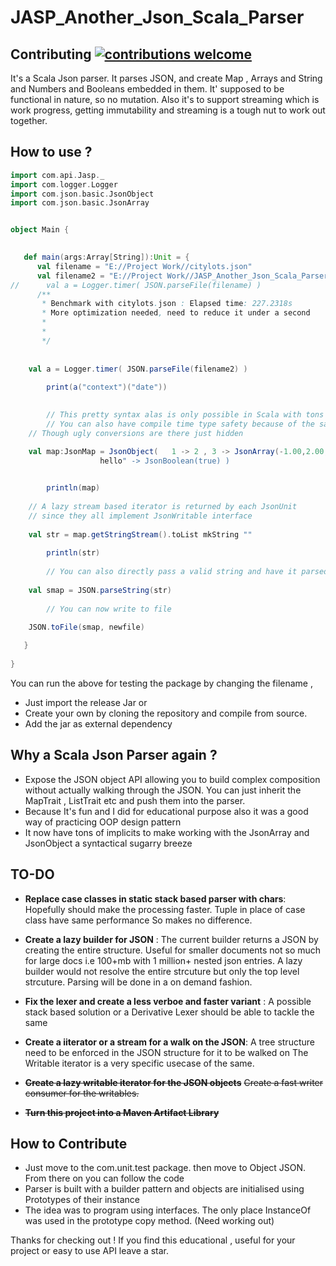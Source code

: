 # JASP_Another_Json_Scala_Parser
## Contributing [![contributions welcome](https://img.shields.io/badge/contributions-welcome-brightgreen.svg?style=flat)](https://github.com/dwyl/esta/issues)
It's a Scala Json parser. It parses JSON, and create Map , Arrays and String and Numbers and Booleans embedded in them. It' supposed to be functional in nature, so no mutation. Also it's to support streaming which is work progress, getting immutability and streaming is a tough nut to work out together.  

## How to use ?

```scala
import com.api.Jasp._
import com.logger.Logger
import com.json.basic.JsonObject
import com.json.basic.JsonArray


object Main {
  

   def main(args:Array[String]):Unit = {
      val filename = "E://Project Work//citylots.json"
      val filename2 = "E://Project Work//JASP_Another_Json_Scala_Parser//JsonParser//test.json" 
//      val a = Logger.timer( JSON.parseFile(filename) )
      /**
       * Benchmark with citylots.json : Elapsed time: 227.2318s
       * More optimization needed, need to reduce it under a second
       * 
       * 
       */
      
      
	val a = Logger.timer( JSON.parseFile(filename2) )
    
        print(a("context")("date"))
    

    	// This pretty syntax alas is only possible in Scala with tons of implicits
       	// You can also have compile time type safety because of the same. 
	// Though ugly conversions are there just hidden

	val map:JsonMap = JsonObject(	1 -> 2 , 3 -> JsonArray(-1.00,2.00,-3.00564,4.35656) , "
					hello" -> JsonBoolean(true) )
    

        println(map)
   	
	// A lazy stream based iterator is returned by each JsonUnit 
	// since they all implement JsonWritable interface  
        
	val str = map.getStringStream().toList mkString ""
    
        println(str)
    
    	// You can also directly pass a valid string and have it parsed there itself
        
	val smap = JSON.parseString(str)
    
    	// You can now write to file
        
	JSON.toFile(smap, newfile)

   }
  
}

```  

You can run the above for testing the package by changing the filename , 
* Just import the release Jar or 
* Create your own by cloning the repository and compile from source.
* Add the jar as external dependency


## Why a Scala Json Parser again ?  
* Expose the JSON object API allowing you to build complex composition without actually walking through the JSON.
  You can just inherit the MapTrait , ListTrait etc and push them into the parser.
* Because It's fun and I did for educational purpose also it was a good way of practicing OOP design pattern  
* It now have tons of implicits to make working with the JsonArray and JsonObject a syntactical sugarry breeze

## TO-DO 

* **Replace case classes in static stack based parser with chars**: Hopefully should make the processing faster. 
    Tuple in place of case class have same performance So makes no difference.

* **Create a lazy builder for JSON** : The current builder returns a JSON by creating the entire structure. 
    Useful for smaller documents not so much for large docs i.e 100+mb with 1 million+ nested json entries.
    A lazy builder would not resolve the entire strcuture but only the top level strcuture. Parsing will be done
    in a on demand fashion.

* **Fix the lexer and create a less verboe and faster variant** : A possible stack based solution or a Derivative Lexer
    should be able to tackle the same

* **Create a iiterator or a stream for a walk on the JSON**: A tree structure need to be enforced in the JSON structure for it to be walked on
    The Writable iterator is a very specific usecase of the same.

* ~~**Create a lazy writable iterator for the JSON objects**~~ ~~Create a fast writer consumer for the writables.~~

* ~~**Turn this project into a Maven Artifact Library**~~ 



## How to Contribute
* Just move to the com.unit.test package. then move to Object JSON. From there on you can follow the code
* Parser is built with a builder pattern and objects are initialised using Prototypes of their instance
* The idea was to program using interfaces. The only place InstanceOf was used in the prototype copy method. (Need working out)  


Thanks for checking out ! If you find this educational , useful for your project or easy to use API leave a star.
